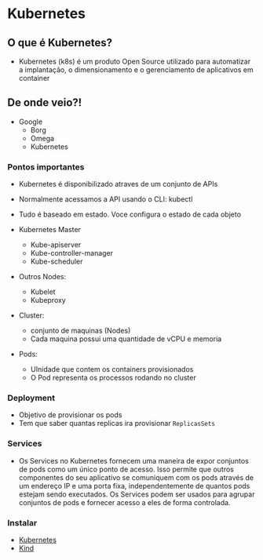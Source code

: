 # Kubernetes

## O que é Kubernetes?

- Kubernetes (k8s) é um produto Open Source utilizado para automatizar a implantação, o dimensionamento e o gerenciamento de aplicativos em container

## De onde veio?!

- Google
  - Borg
  - Omega
  - Kubernetes

### Pontos importantes

- Kubernetes é disponibilizado atraves de um conjunto de APIs
- Normalmente acessamos a API usando o CLI: kubectl
- Tudo é baseado em estado. Voce configura o estado de cada objeto
- Kubernetes Master
  - Kube-apiserver
  - Kube-controller-manager
  - Kube-scheduler
- Outros Nodes:

  - Kubelet
  - Kubeproxy

- Cluster:
  - conjunto de maquinas (Nodes)
  - Cada maquina possui uma quantidade de vCPU e memoria
- Pods:
  - UInidade que contem os containers provisionados
  - O Pod representa os processos rodando no cluster

### Deployment

- Objetivo de provisionar os pods
- Tem que saber quantas replicas ira provisionar `ReplicasSets`

### Services

- Os Services no Kubernetes fornecem uma maneira de expor conjuntos de pods como um único ponto de acesso. Isso permite que outros componentes do seu aplicativo se comuniquem com os pods através de um endereço IP e uma porta fixa, independentemente de quantos pods estejam sendo executados. Os Services podem ser usados para agrupar conjuntos de pods e fornecer acesso a eles de forma controlada.

### Instalar

- [Kubernetes](https://kubernetes.io/releases/download/)
- [Kind](https://kind.sigs.k8s.io/docs/user/quick-start/#installation)


